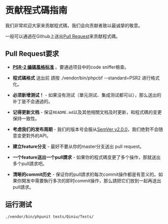 # 贡献程式碼指南

我们非常欢迎大家来贡献程式碼，我们会向贡献者致以最诚挚的敬意。

一般可以通過在Github上送出[Pull Request](https://github.com/qiniu/php-sdk)来贡献程式碼。

## Pull Request要求

- **[PSR-2 编碼風格标准](https://github.com/php-fig/fig-standards/blob/master/accepted/PSR-2-coding-style-guide.md)** 。要通過项目中的code sniffer檢查。

- **程式碼格式** 送出前 請按 ./vendor/bin/phpcbf --standard=PSR2  进行格式化。

- **必须新增测试！** - 如果没有测试（單元测试、集成测试都可以），那么送出的补丁是不会通過的。

- **记得更新文档** - 保证`README.md`以及其他相關文档及时更新，和程式碼的变更保持一致性。

- **考虑我们的发布周期** - 我们的版本号会服从[SemVer v2.0.0](http://semver.org/)，我们绝對不会随意变更對外的API。

- **建立feature分支** - 最好不要从你的master分支送出 pull request。

- **一个feature送出一个pull請求** - 如果你的程式碼变更了多个操作，那就送出多个pull請求吧。

- **清晰的commit历史** - 保证你的pull請求的每次commit操作都是有意义的。如果你開发中需要執行多次的即时commit操作，那么請把它们放到一起再送出pull請求。

## 运行测试

``` bash
./vendor/bin/phpunit tests/Qiniu/Tests/

```
